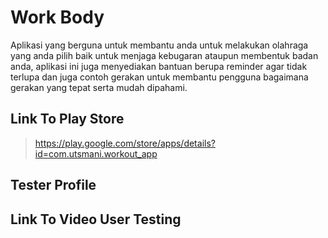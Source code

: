 # Work Body

Aplikasi yang berguna untuk membantu anda untuk melakukan olahraga yang anda pilih baik untuk menjaga kebugaran ataupun membentuk badan anda, aplikasi ini juga menyediakan bantuan berupa reminder agar tidak terlupa dan juga contoh gerakan untuk membantu pengguna bagaimana gerakan yang tepat serta mudah dipahami.

## Link To Play Store
> https://play.google.com/store/apps/details?id=com.utsmani.workout_app

## Tester Profile
> 

## Link To Video User Testing
>
